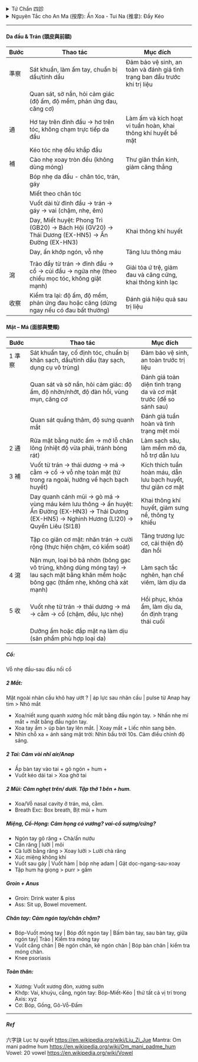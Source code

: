 <details><summary>Tứ Chẩn 四診</summary>
 
+ Vọng (望): Thần sắc (da, mắt, nét mặt), Sắc diện (màu sắc da), Lưỡi (hình dạng, màu sắc, rêu lưỡi), Hình dáng cơ thể (béo, tỷ lệ cơ thể: phù nề,..), Cử động (run, yếu liệt, cứng, loạng choạng)
+ Văn (聞 – Nghe / Ngửi): Mùi hơi thở, mùi cơ thể, tiếng thở - nói, tim đập
+ Vấn (問): Chỗ nào khó chịu, chỗ nào ngứa, cảm thấy ko thông, cảm thấy nặng, thói quen xấu, bệnh ..
+ Thiết (切 –  / Bắt mạch): Sờ da (đàn hồi, lạnh-nóng, ẩm-nhớt), cơ (lỏng, ), bắt mạch.
</details>
<details><summary> Nguyên Tắc cho An Ma (按摩): Ấn Xoa - Tui Na (推拿): Đẩy Kéo </summary>
 
+ 先表后里: Trước ngoài, sau trong. 先上后下: Trước trên, sau dưới. 先近后远: Trước gần, sau xa.
+ 先轻后重: Trước nhẹ, sau mạnh. 先慢后快: Trước chậm, sau nhanh. 由外及内: Từ ngoài vào trong.
+ 由通至補瀉: Từ thông đến bổ tả
##### Kỹ thuật xoa bóp Tui Na: 準 (Chuẩn: Chuẩn bị) → 察 (Sát) → 通 (Thông) → 補 (Bổ) → 瀉 (Tả) → 收 (Thu: Kết thúc)
 
| Giai đoạn (漢字) | Mục tiêu chính                   | Kỹ thuật gợi ý                                               | Đặc điểm lực                         | Tốc độ        | Phạm vi         | Ví dụ huyệt/điểm               |
|------------------|----------------------------------|--------------------------------------------------------------|--------------------------------------|--------------|----------------|--------------------------------|
| 察 (Sát)         | Quan sát, xem xét, kiểm chứng    | Quan sát, sờ nắn, hỏi bệnh nhân, đánh giá trước và sau liệu trình | Rất nhẹ, tập trung cảm nhận           | Chậm         | Toàn vùng       | Độ ấm, độ mềm, phản ứng đau, sắc mặt |
| 通 (Thông)       | Khai thông khí huyết, làm ấm     | Xoa (摩), Vuốt (推), Miết (擠), Day nông (按)                  | Nhẹ – vừa, liên tục, đều             | Chậm         | Rộng           | Làm nóng vùng, vuốt dọc kinh lạc |
| 補 (Bổ)          | Nuôi dưỡng phần hư, phục hồi     | Day sâu chậm (按), Ấn giữ, Miết theo kinh (擠)                  | Vừa – sâu, tăng dần, êm              | Chậm         | Vừa            | Phong Trì (GB20), Kiên Tỉnh (GB21), Túc Tam Lý (ST36) |
| 瀉 (Tả)          | Giải ứ trệ, tiêu thực tà, giảm đau | Bấm A-thị huyệt (阿是穴), Đấm (捶), Vỗ (拍), Kéo giãn (牽引), Cào (抓) | Mạnh, dứt khoát, ngắt quãng hoặc kéo giãn đều | Nhanh – trung bình | Hẹp hoặc chuyên biệt | A-thị điểm, Hợp Cốc (LI4), Khúc Trì (LI11), Hoàn Khiêu (GB30) |
| 收 (Thu)    | Thư giãn, ổn định thần kinh      | Vuốt dài (撫), Cào nhẹ (抓), Xoa vòng (摩)                     | Nhẹ, êm dịu, đều đặn                  | Chậm         | Rộng           | Vuốt từ trung tâm ra ngoài, kết thúc vùng trị liệu |


###### Quy trình mẫu: Vai – Gáy
| Bước | Giai đoạn (漢字) | Thao tác chính                                | Thời lượng (tham khảo) | Ghi chú an toàn |
|------|------------------|-----------------------------------------------|------------------------|-----------------|
| 1    | **通 (Thông)**   | Xoa, vuốt, miết làm nóng toàn bộ vùng vai – gáy | 2–4 phút               | Dùng dầu/balm để tránh ma sát gây rát |
| 2    | **補 (Bổ)**      | Day sâu Kiên Tỉnh (GB21), Phong Trì (GB20)     | 3–5 phút               | Tăng lực từ từ, giữ cảm giác “căng tức dễ chịu” |
| 3    | **瀉 (Tả)**      | Bấm A-thị, đấm dọc hai bên cột sống, kéo giãn nhẹ | 2–4 phút               | Tránh ấn lên xương hoặc mạch máu lớn |
| 4    | **收 (Kết thúc)**| Vuốt dài và cào nhẹ toàn vùng                 | 30–60 giây             | Đưa cơ thể về trạng thái thư giãn, ổn định |
</details>


---
#### Da đầu & Trán (頭皮與前額)
| Bước | Thao tác | Mục đích |
|------|----------|----------|
| 準察 | Sát khuẩn, làm ấm tay, chuẩn bị dầu/tinh dầu | Đảm bảo vệ sinh, an toàn và đánh giá tình trạng ban đầu trước khi trị liệu |
|    | Quan sát, sờ nắn, hỏi cảm giác (độ ấm, độ mềm, phản ứng đau, căng cơ) | |
| 通 | Hơ tay trên đỉnh đầu → hơ trên tóc, không chạm trực tiếp da đầu | Làm ấm và kích hoạt vi tuần hoàn, khai thông khí huyết bề mặt |
|    | Kéo tóc nhẹ đều khắp đầu | |
| 補 | Cào nhẹ xoay tròn đều (không dùng móng) | Thư giãn thần kinh, giảm căng thẳng |
|    | Bóp nhẹ da đầu - chân tóc, trán, gáy | |
|    | Miết theo chân tóc ||
| | Vuốt dài từ đỉnh đầu → trán → gáy → vai (chậm, nhẹ, êm)||
|    | Day, Miết huyệt: Phong Trì (GB20) → Bách Hội (GV20) → Thái Dương (EX-HN5) → Ấn Đường (EX-HN3)| Khai thông khí huyết |
|    | Day, ấn khớp ngón, vỗ nhẹ | Tăng lưu thông máu |
|    |   |  |
| 瀉 | Trảo đẩy từ trán → đỉnh đầu → cổ → cúi đầu → ngửa nhẹ (theo chiều mọc tóc, không giật mạnh) | Giải tỏa ứ trệ, giảm đau và căng cứng, khai thông kinh lạc |
| 收察 | Kiểm tra lại: độ ấm, độ mềm, phản ứng đau hoặc căng (dừng ngay nếu có đau bất thường)| Đánh giá hiệu quả sau trị liệu |


#### Mặt – Má (面部與雙頰)
| Bước | Thao tác | Mục đích |
|------|----------|----------|
| 1 準察 | Sát khuẩn tay, cố định tóc, chuẩn bị khăn sạch, dầu/tinh dầu (tay sạch, dụng cụ vô trùng) | Đảm bảo vệ sinh, an toàn trước trị liệu |
|       | Quan sát và sờ nắn, hỏi cảm giác: độ ẩm, độ nhờn/nhớt, độ đàn hồi, vùng mụn, căng cơ | Đánh giá toàn diện tình trạng da và cơ mặt trước (để so sánh sau) |
|       | Quan sát quầng thâm, độ sưng quanh mắt  |Đánh giá tuần hoàn và tình trạng mệt mỏi|
| 2 通  | Rửa mặt bằng nước ấm → mở lỗ chân lông (nhiệt độ vừa phải, tránh bỏng rát) | Làm sạch sâu, làm mềm mô da, hỗ trợ dẫn lưu |
| 3 補  | Vuốt từ trán → thái dương → má → cằm → cổ → vỗ nhẹ toàn mặt (từ trong ra ngoài, hướng về hạch bạch huyết) | Kích thích tuần hoàn máu, dẫn lưu bạch huyết, thư giãn cơ mặt |
|       | Day quanh cánh mũi → gò má → vùng máu kém lưu thông → ấn huyệt: Ấn Đường (EX-HN3) → Thái Dương (EX-HN5) → Nghinh Hương (LI20) → Quyền Liêu (SI18) | Khai thông khí huyết, giảm sưng nề, thông tỵ khiếu |
|       | Tập co giãn cơ mặt: nhăn trán → cười rộng (thực hiện chậm, có kiểm soát) | Tăng trương lực cơ, cải thiện độ đàn hồi |
| 4 瀉  | Nặn mụn, loại bỏ bã nhờn (bông gạc vô trùng, không dùng móng tay) → lau sạch mặt bằng khăn mềm hoặc bông gạc (thấm nhẹ, không chà xát mạnh) | Làm sạch tắc nghẽn, hạn chế viêm, làm dịu da |
| 5 收  | Vuốt nhẹ từ trán → thái dương → má → cằm → cổ (chậm, đều, lực nhẹ) | Hồi phục, khóa ẩm, làm dịu da, ổn định trạng thái cuối |
||Dưỡng ẩm hoặc đắp mặt nạ làm dịu (sản phẩm phù hợp loại da)||



##### Cổ: 
Vỗ nhẹ đầu-sau đầu nối cổ
##### 2 Mắt:  
Mặt ngoài nhãn cầu khô hay ướt ? | áp lực sau nhãn cầu | pulse từ Anap hay tim > Nhỏ mắt
+ Xoa/niết xung quanh xương hốc mắt bằng đầu ngón tay. > Nhấn nhẹ mí mắt + mắt bằng đầu ngón tay. 
+ Xoa tay ấm > úp bàn tay lên mắt. | Xoay mắt + Liếc nhìn sang bên.
+ Nhìn chỗ xa + ánh sáng mặt trời: Nhìn bầu trời 10s. Cảm điều chỉnh độ sáng.
##### 2 Tai: Cảm vòi nhĩ air/Anap 
+ Ấp bàn tay vào tai + gõ ngón + hum +
+ Vuốt kéo dái tai > Xoa ghờ tai
##### 2 Mũi: Cảm nghẹt trên/ dưới. Tập thở 1 bên + hum.
+ Xoa/Vỗ nasal cavity ở trán, má, cằm.
+ Breath Exc: Box breath, Bịt mũi + hum
##### Miệng, Cổ-Họng: Cảm họng có vướng? vai-cổ sượng/cứng? 
+ Ngón tay gõ răng + Chà/ấn nướu
+ Cắn răng | lưỡi | môi
+ Cà lưỡi bằng răng > Xoay lưỡi > Lưỡi chà răng
+ Xúc miệng không khí
+ Vuốt sau gáy | Vuốt hàm | bóp nhẹ adam | Gật dọc-ngang-sau-xoay
+ Tập hum hạ giọng > purr > gầm
##### Groin + Anus
+ Groin: Drink water & piss
+ Ass: Sit up, Bowel movement.
##### Chân tay: Cảm ngón tay/chân chậm?
+ Bóp-Vuốt móng tay | Bóp đốt ngón tay | Bấm bàn tay, sau bàn tay, giữa ngón tay| Trảo | Kiểm tra móng tay
+ Vuốt cẳng chân | Bẻ ngón chân, kẽ ngón chân | Bóp bàn chân | kiểm tra móng chân.
+ Knee psoriasis
##### Toàn thân: 
+ Xương: Vuốt xương đòn, xương sườn
+ Khớp: Vai, khuỷu, cẳng, ngón tay: Bóp-Miết-Kéo | thử tất cả vị trí trong Axis: xyz
+ Cơ: Bóp, Gồng, Gõ-Vỗ-Đấm
---
##### Ref
六字訣 Lục tự quyết
https://en.wikipedia.org/wiki/Liu_Zi_Jue
Mantra: Om mani padme hum
https://en.wikipedia.org/wiki/Om_mani_padme_hum
Vowel: 20 vowel
https://en.wikipedia.org/wiki/Vowel
